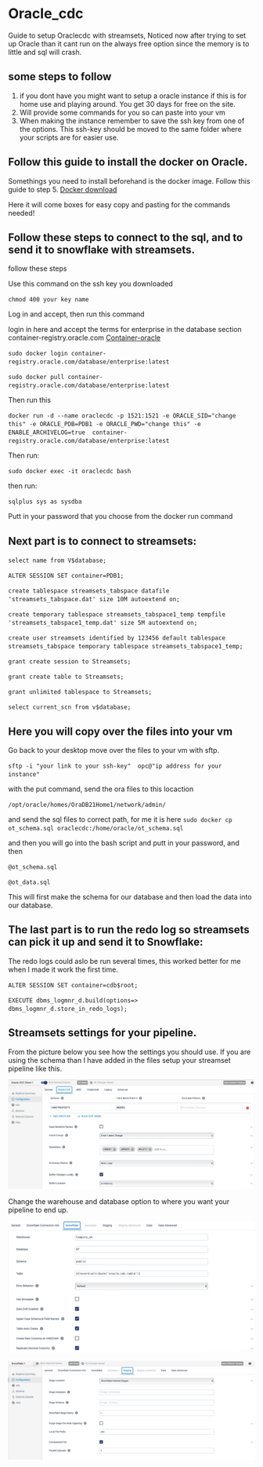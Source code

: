 # Oracle_cdc
Guide to setup Oraclecdc with streamsets,
Noticed now after trying to set up Oracle than it cant run on the always free option since the memory is to little and sql will crash. 

## some steps to follow
1. if you dont have you might want to setup a oracle instance if this is for home use and playing around. You get 30 days for free on the site. 
2. Will provide some commands for you so can paste into your vm
3. When making the instance remember to save the ssh key from one of the options. This ssh-key should be moved to the same folder where your scripts are for easier use.

## Follow this guide to install the docker on Oracle. 

Somethings you need to install beforehand is the docker image. Follow this guide to step 5. 
[Docker download](https://geekscircuit.com/how-to-install-docker-on-oracle-linux-8-7/)

Here it will come boxes for easy copy and pasting for the commands needed!

## Follow these steps to connect to the sql, and to send it to snowflake with streamsets.
follow these steps 

Use this command on the ssh key you downloaded

`chmod 400 your key name`

Log in and accept, then run this command

login in here and accept the terms for enterprise in the database section container-registry.oracle.com
[Container-oracle](https://container-registry.oracle.com)

`sudo docker login container-registry.oracle.com/database/enterprise:latest`

`sudo docker pull container-registry.oracle.com/database/enterprise:latest`

Then run this

`docker run -d --name oraclecdc -p 1521:1521 -e ORACLE_SID="change this" -e ORACLE_PDB=PDB1 -e ORACLE_PWD="change this" -e ENABLE_ARCHIVELOG=true  container-registry.oracle.com/database/enterprise:latest`

Then run: 

`sudo docker exec -it oraclecdc bash`

then run:

`sqlplus sys as sysdba`

Putt in your password that you choose from the docker run command

## Next part is to connect to streamsets:

`select name from V$database;`


`ALTER SESSION SET container=PDB1;`


`create tablespace streamsets_tabspace datafile 'streamsets_tabspace.dat' size 10M autoextend on;` 


`create temporary tablespace streamsets_tabspace1_temp tempfile 'streamsets_tabspace1_temp.dat' size 5M autoextend on;` 


`create user streamsets identified by 123456 default tablespace streamsets_tabspace temporary tablespace streamsets_tabspace1_temp;` 


`grant create session to Streamsets;` 


`grant create table to Streamsets;` 


`grant unlimited tablespace to Streamsets;` 


`select current_scn from v$database;` 

## Here you will copy over the files into your vm 


Go back to your desktop move over the files to your vm with sftp.

`sftp -i "your link to your ssh-key"  opc@"ip address for your instance"`

with the put command, send the ora files to this locaction 

`/opt/oracle/homes/OraDB21Home1/network/admin/`

and send the sql files to correct path, for me it is here 
`sudo docker cp ot_schema.sql oraclecdc:/home/oracle/ot_schema.sql`

and then you will go into the bash script and putt in your password, and then 

`@ot_schema.sql` 

`@ot_data.sql`

This will first make the schema for our database and then load the data into our database. 

## The last part is to run the redo log so streamsets can pick it up and send it to Snowflake: 

The redo logs could aslo be run several times, this worked better for me when I made it work the first time. 

`ALTER SESSION SET container=cdb$root;` 

`EXECUTE dbms_logmnr_d.build(options=> dbms_logmnr_d.store_in_redo_logs);`


## Streamsets settings for your pipeline. 

From the picture below you see how the settings you should use. If you are using the schema than I have added in the files setup your streamset pipeline like this.


![Settings for streamsets](https://github.com/fredlau95/Oracle_cdc/blob/main/Pictures_Streamsets/Picture1.png)

Change the warehouse and database option to where you want your pipeline to end up. 

![Settings for streamsets](https://github.com/fredlau95/Oracle_cdc/blob/main/Pictures_Streamsets/Picture2.png)

![Settings for streamsets](https://github.com/fredlau95/Oracle_cdc/blob/main/Pictures_Streamsets/Picture3.png)

